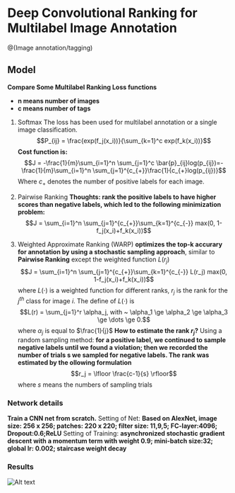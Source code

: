 # Deep Convolutional Ranking for Multilabel Image Annotation
@(Image annotation/tagging)

## Model

**Compare Some Multilabel Ranking Loss functions**
- **n means number of images**
- **c means number of tags**

1. Softmax
The loss has been used for multilabel annotation or a single image classification.$$P_{ij} = \frac{exp(f_j(x_i))}{\sum_{k=1}^c exp(f_k(x_i))}$$
**Cost function is:**$$J = -\frac{1}{m}\sum_{i=1}^n \sum_{j=1}^c \bar{p}_{ij}log(p_{ij})=-\frac{1}{m}\sum_{i=1}^n \sum_{j=1}^{c_{+}}\frac{1}{c_{+}log(p_{ij})}$$ Where $c_{+}$ denotes the number of positive labels for each image.

2. Pairwise Ranking
**Thoughts: rank the positive labels to have higher scores than negative labels, which led to the following minimization problem:**$$J = \sum_{i=1}^n \sum_{j=1}^{c_{+}}\sum_{k=1}^{c_{-}} max(0, 1-f_j(x_i)+f_k(x_i))$$

3. Weighted Approximate Ranking (WARP)
**optimizes the top-k accurary for annotation by using a stochastic sampling approach**, similar to **Pairwise Ranking** except the weighted function $L(r_j)$
$$J = \sum_{i=1}^n \sum_{j=1}^{c_{+}}\sum_{k=1}^{c_{-}} L(r_j) max(0, 1-f_j(x_i)+f_k(x_i))$$
where $L( \cdot )$ is a weighted function for different ranks, $r_j$ is the rank for the $j^{th}$ class for image $i$.
The define of $L( \cdot )$ is $$L(r) = \sum_{j=1}^r \alpha_j, with ~ \alpha_1 \ge \alpha_2 \ge \alpha_3 \ge \dots \ge 0.$$
where $\alpha_j$ is equal to $\frac{1}{j}$
**How to estimate the rank $r_j$?**
Using a random sampling method: **for a positive label, we continued to sample negative labels until we found a violation; then we recorded the number of trials s we sampled for negative labels. The rank was estimated by the ollowing formulation**
$$r_j = \lfloor \frac{c-1}{s} \rfloor$$ where $s$ means the numbers of sampling trials

### Network details
**Train a CNN net from scratch.**
Setting of Net: **Based on AlexNet, image size: 256 x 256; patches: 220 x 220; filter size: 11,9,5; FC-layer:4096; Dropout:0.6;ReLU**
Setting of Training: **asynchronized stochastic gradient descent with a momentum term with weight 0.9; mini-batch size:32; global lr: 0.002; staircase weight decay**

### Results
![Alt text](https://github.com/WERush/awesome-image-annotation/blob/master/image/1460364848626.png)
